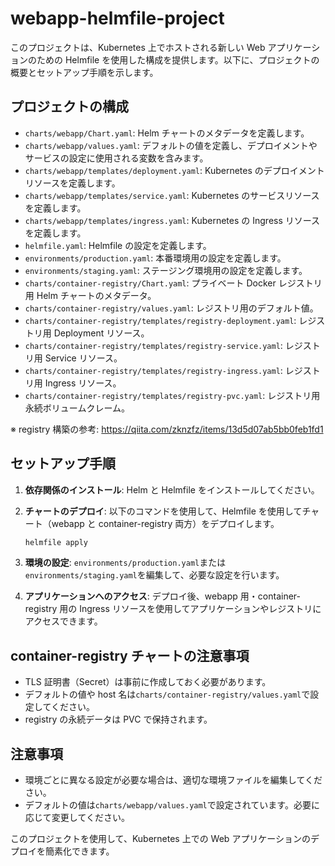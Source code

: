 # webapp-helmfile-project

このプロジェクトは、Kubernetes 上でホストされる新しい Web アプリケーションのための Helmfile を使用した構成を提供します。以下に、プロジェクトの概要とセットアップ手順を示します。

## プロジェクトの構成

- `charts/webapp/Chart.yaml`: Helm チャートのメタデータを定義します。
- `charts/webapp/values.yaml`: デフォルトの値を定義し、デプロイメントやサービスの設定に使用される変数を含みます。
- `charts/webapp/templates/deployment.yaml`: Kubernetes のデプロイメントリソースを定義します。
- `charts/webapp/templates/service.yaml`: Kubernetes のサービスリソースを定義します。
- `charts/webapp/templates/ingress.yaml`: Kubernetes の Ingress リソースを定義します。
- `helmfile.yaml`: Helmfile の設定を定義します。
- `environments/production.yaml`: 本番環境用の設定を定義します。
- `environments/staging.yaml`: ステージング環境用の設定を定義します。
- `charts/container-registry/Chart.yaml`: プライベート Docker レジストリ用 Helm チャートのメタデータ。
- `charts/container-registry/values.yaml`: レジストリ用のデフォルト値。
- `charts/container-registry/templates/registry-deployment.yaml`: レジストリ用 Deployment リソース。
- `charts/container-registry/templates/registry-service.yaml`: レジストリ用 Service リソース。
- `charts/container-registry/templates/registry-ingress.yaml`: レジストリ用 Ingress リソース。
- `charts/container-registry/templates/registry-pvc.yaml`: レジストリ用永続ボリュームクレーム。

※ registry 構築の参考: https://qiita.com/zknzfz/items/13d5d07ab5bb0feb1fd1

## セットアップ手順

1. **依存関係のインストール**:
   Helm と Helmfile をインストールしてください。

2. **チャートのデプロイ**:
   以下のコマンドを使用して、Helmfile を使用してチャート（webapp と container-registry 両方）をデプロイします。

   ```zsh
   helmfile apply
   ```

3. **環境の設定**:
   `environments/production.yaml`または`environments/staging.yaml`を編集して、必要な設定を行います。

4. **アプリケーションへのアクセス**:
   デプロイ後、webapp 用・container-registry 用の Ingress リソースを使用してアプリケーションやレジストリにアクセスできます。

## container-registry チャートの注意事項

- TLS 証明書（Secret）は事前に作成しておく必要があります。
- デフォルトの値や host 名は`charts/container-registry/values.yaml`で設定してください。
- registry の永続データは PVC で保持されます。

## 注意事項

- 環境ごとに異なる設定が必要な場合は、適切な環境ファイルを編集してください。
- デフォルトの値は`charts/webapp/values.yaml`で設定されています。必要に応じて変更してください。

このプロジェクトを使用して、Kubernetes 上での Web アプリケーションのデプロイを簡素化できます。
